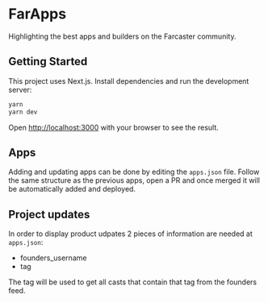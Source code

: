 # FarApps

Highlighting the best apps and builders on the Farcaster community.

## Getting Started

This project uses Next.js.
Install dependencies and run the development server:

```bash
yarn
yarn dev
```

Open [http://localhost:3000](http://localhost:3000) with your browser to see the result.

## Apps

Adding and updating apps can be done by editing the `apps.json` file. Follow the same structure as the previous apps, open a PR and once merged it will be automatically added and deployed.

## Project updates

In order to display product udpates 2 pieces of information are needed at `apps.json`:

- founders_username
- tag

The tag will be used to get all casts that contain that tag from the founders feed.
